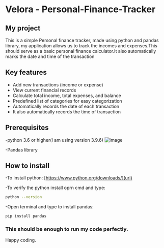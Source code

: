 # Velora - Personal-Finance-Tracker
## My project
This is a simple Personal finance tracker, made using python and pandas library, my application allows us to track the incomes and expenses.This should serve as a basic personal finance calculator.It also automatically marks the date and time of the transaction 

## Key features
- Add new transactions (income or expense)
- View current financial records
- Calculate total income, total expenses, and balance
- Predefined list of categories for easy categorization
- Automatically records the date of each transaction
- It also automatically records the time of transaction

## Prerequisites

-python 3.6 or higher(I am using version 3.9.6)
![image](https://github.com/user-attachments/assets/b8f5e90f-eb05-48c7-a30e-4f5274341083)

-Pandas library

## How to install
-To install python: 
[https://www.python.org/downloads/](url)

-To verify the python install oprn cmd and type:

```bash
python --version
```
-Open terminal and type to install pandas: 

``` bash
pip install pandas
```

### This should be enough to run my code perfectly.
Happy coding.
